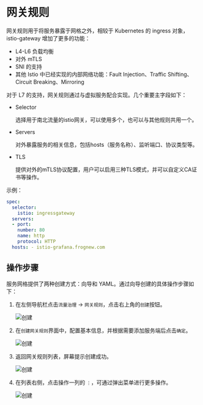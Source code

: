 # 网关规则

网关规则用于将服务暴露于网格之外，相较于 Kubernetes 的 ingress 对象，istio-gateway 增加了更多的功能：

- L4-L6 负载均衡
- 对外 mTLS
- SNI 的支持
- 其他 Istio 中已经实现的内部网络功能：Fault Injection、Traffic Shifting、Circuit Breaking、Mirroring

对于 L7 的支持，网关规则通过与虚拟服务配合实现。几个重要主字段如下：

- Selector

    选择用于南北流量的istio网关，可以使用多个，也可以与其他规则共用一个。

- Servers

    对外暴露服务的相关信息，包括hosts（服务名称）、监听端口、协议类型等。

- TLS

    提供对外的mTLS协议配置，用户可以启用三种TLS模式，并可以自定义CA证书等操作。

示例：

```yaml
spec: 
  selector: 
    istio: ingressgateway
  servers: 
  - port: 
    number: 80 
    name: http 
    protocol: HTTP 
  hosts: - istio-grafana.frognew.com
```

## 操作步骤

服务网格提供了两种创建方式：向导和 YAML。通过向导创建的具体操作步骤如下：

1. 在左侧导航栏点击`流量治理` -> `网关规则`，点击右上角的`创建`按钮。

    ![创建](../../images/gaterule01.png)

2. 在`创建网关规则`界面中，配置基本信息，并根据需要添加服务端后点击`确定`。

    ![创建](../../images/gaterule02.png)

3. 返回网关规则列表，屏幕提示创建成功。

    ![创建](../../images/gaterule03.png)

4. 在列表右侧，点击操作一列的 `⋮`，可通过弹出菜单进行更多操作。

    ![创建](../../images/gaterule04.png)
